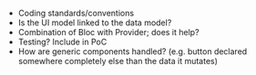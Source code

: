 * Coding standards/conventions
* Is the UI model linked to the data model?
* Combination of Bloc with Provider; does it help?
* Testing? Include in PoC
* How are generic components handled? (e.g. button declared somewhere completely else than the data it mutates)

